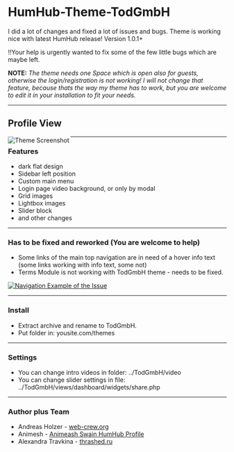 #  HumHub-Theme-TodGmbH

I did a lot of changes and fixed a lot of issues and bugs. 
Theme is working nice with latest HumHub release! Version 1.0.1+

!!Your help is urgently wanted to fix some of the few little bugs which are maybe left.


**NOTE:** 
_The theme needs one Space which is open also for guests, otherwise the login/registration is not working! I will not change that feature, because thats the way my theme has to work, but you are welcome to edit it in your installation to fit your needs._

***


## Profile View
<a href="http://todgmbh.de">
    <img src="https://github.com/WebCrew/TodGmbH-HumHub-Theme/blob/master/profile.png?raw=true" alt="Theme Screenshot"
         title="HumHub TodGmbH Theme - Profile View" align="left" />
</a>

***



### Features
- dark flat design
- Sidebar left position
- Custom main menu
- Login page video background, or only by modal
- Grid images
- Lightbox images
- Slider block
- and other changes

***



### Has to be fixed and reworked (You are welcome to help)

- Some links of the main top navigation are in need of a hover info text (some links working with info text, some not)
- Terms Module is not working with TodGmbH theme - needs to be fixed.


<a href="http://todgmbh.de">
    <img src="https://github.com/WebCrew/TodGmbH-HumHub-Theme/blob/master/navigation.gif?raw=true" alt="Navigation Example of the Issue"
         title="Navigation Example of the Issue" align="center" />
</a>

***



### Install
- Extract archive and rename to TodGmbH.
- Put folder in: yousite.com/themes

***



### Settings
- You can change intro videos in folder: ../TodGmbH/video
- You can change slider settings in file: ../TodGmbH/views/dashboard/widgets/share.php

***




### Author plus Team
- Andreas Holzer - [web-crew.org](http://web-crew.org)
- Animesh - [Animeash Swain HumHub Profile](https://community.humhub.com/u/animesh+swain/)
- Alexandra Travkina - [thrashed.ru](http://thrashed.ru)

